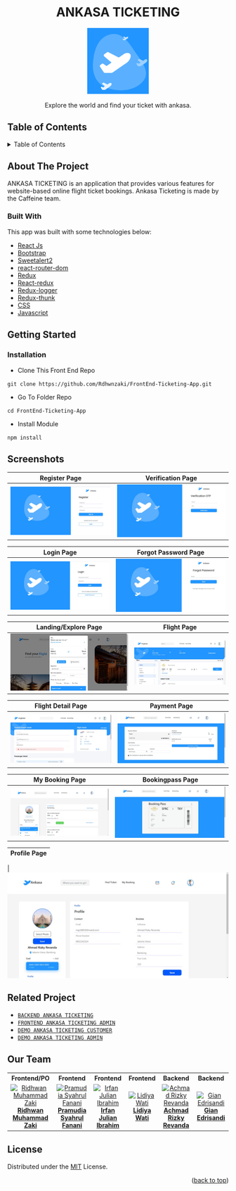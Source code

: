 <h1 align="center">ANKASA TICKETING</h1>

<p align="center">
  <img height="150" src="https://github.com/Rdhwnzaki/FrontEnd-Ticketing-App/blob/dev-lidiya/ss/logo.png"  />
</p>
 <p align="center">
    Explore the world and find your ticket with ankasa.
  </p>

<!-- TABLE OF CONTENTS -->

## Table of Contents

<details>
  <summary>Table of Contents</summary>
  <ol>
    <li>
      <a href="#about-the-project">About The Project</a>
      <ul>
        <li><a href="#built-with">Built with</a></li>
      </ul>
    </li>
    <li>
      <a href="#getting-started">Getting Started</a>
      <ul>
        <li><a href="#installation">Installation</a></li>
      </ul>
    </li>
    <li><a href="#screenshots">Screenshots</a></li>
    <li><a href="#related-project">Related Project</a></li>
    <li><a href="#our-team">Our Team</a></li>
    <li><a href="#license">License</a></li>
  </ol>
</details>

## About The Project

ANKASA TICKETING is an application that provides various features for website-based online flight ticket bookings. Ankasa Ticketing is made by the Caffeine team.

### Built With

This app was built with some technologies below:

- [React Js](https://reactjs.org)
- [Bootstrap](https://www.npmjs.com/package/bootstrap)
- [Sweetalert2](https://www.npmjs.com/package/sweetalert2)
- [react-router-dom](https://www.npmjs.com/package/react-router-dom)
- [Redux](https://www.npmjs.com/package/redux)
- [React-redux](https://www.npmjs.com/package/react-redux)
- [Redux-logger](https://www.npmjs.com/package/redux-logger)
- [Redux-thunk](https://www.npmjs.com/search?q=redux-thunk)
- [CSS](https://developer.mozilla.org/en-US/docs/Web/CSS?retiredLocale=id)
- [Javascript](https://www.javascript.com/)

<!-- GETTING STARTED -->

## Getting Started

### Installation

- Clone This Front End Repo

```
git clone https://github.com/Rdhwnzaki/FrontEnd-Ticketing-App.git
```

- Go To Folder Repo

```
cd FrontEnd-Ticketing-App
```

- Install Module

```
npm install
```

## Screenshots

| Register Page                                                                                                    | Verification Page                                                                                                            |
| ---------------------------------------------------------------------------------------------------------------- | ---------------------------------------------------------------------------------------------------------------------------- |
| ![Register](https://github.com/Rdhwnzaki/FrontEnd-Ticketing-App/blob/dev-lidiya/ss/register.jpg "Register Page") | ![Verification](https://github.com/Rdhwnzaki/FrontEnd-Ticketing-App/blob/dev-lidiya/ss/verification.jpg "Verification Page") |

| Login Page                                                                                              | Forgot Password Page                                                                                                         |
| ------------------------------------------------------------------------------------------------------- | ---------------------------------------------------------------------------------------------------------------------------- |
| ![Login](https://github.com/Rdhwnzaki/FrontEnd-Ticketing-App/blob/dev-lidiya/ss/login.jpg "Login Page") | ![Forgot Password](https://github.com/Rdhwnzaki/FrontEnd-Ticketing-App/blob/dev-lidiya/ss/forgot.jpg "Forgot Password Page") |

| Landing/Explore Page                                                                                                  | Flight Page                                                                                                |
| --------------------------------------------------------------------------------------------------------------------- | ---------------------------------------------------------------------------------------------------------- |
| ![Landing](https://github.com/Rdhwnzaki/FrontEnd-Ticketing-App/blob/dev-lidiya/ss/landing.jpg "Landing/Explore Page") | ![Flight](https://github.com/Rdhwnzaki/FrontEnd-Ticketing-App/blob/dev-lidiya/ss/flight.jpg "Flight Page") |

| Flight Detail Page                                                                                                              | Payment Page                                                                                                  |
| ------------------------------------------------------------------------------------------------------------------------------- | ------------------------------------------------------------------------------------------------------------- |
| ![Flight Detail](https://github.com/Rdhwnzaki/FrontEnd-Ticketing-App/blob/dev-lidiya/ss/detail_flight.jpg "Flight Detail Page") | ![Payment](https://github.com/Rdhwnzaki/FrontEnd-Ticketing-App/blob/dev-lidiya/ss/payment.jpg "Payment Page") |

| My Booking Page                                                                                                       | Bookingpass Page                                                                                                          |
| --------------------------------------------------------------------------------------------------------------------- | ------------------------------------------------------------------------------------------------------------------------- |
| ![My Booking](https://github.com/Rdhwnzaki/FrontEnd-Ticketing-App/blob/dev-lidiya/ss/mybooking.jpg "My Booking Page") | ![Bookingpass](https://github.com/Rdhwnzaki/FrontEnd-Ticketing-App/blob/dev-lidiya/ss/bookingpass.jpg "Bookingpass Page") |

| Profile Page |
| ------------ |

| ![Profile](https://github.com/Rdhwnzaki/FrontEnd-Ticketing-App/blob/dev-lidiya/ss/profile.jpg "Profile Page")

## Related Project

- [`BACKEND ANKASA TICKETING`](https://github.com/Rdhwnzaki/BackEnd-Ticketing-App)
- [`FRONTEND ANKASA TICKETING ADMIN`](https://github.com/IrfanJulian/FrontEnd-Ticketing-Admin-App.git)
- [`DEMO ANKASA TICKETING CUSTOMER`](https://caffeine-ankasa-tickecting.netlify.app)
- [`DEMO ANKASA TICKETING ADMIN`](https://ticketing-admin.up.railway.app)

## Our Team

<center>
  <table>
    <tr>
      <th>Frontend/PO</th>
      <th>Frontend</th>
      <th>Frontend</th>
      <th>Frontend</th>
      <th>Backend</th>
      <th>Backend</th>
    </tr>
    <tr>
      <td align="center">
        <a href="https://github.com/Rdhwnzaki">
          <img width="150" style="background-size: contain;" src="https://avatars.githubusercontent.com/u/114749223?v=4" alt="Ridhwan Muhammad Zaki"><br/>
          <b>Ridhwan Muhammad Zaki</b>
        </a>
      </td>
      <td align="center">
        <a href="https://github.com/Fanani23">
          <img width="150" src="https://avatars.githubusercontent.com/u/99703360?v=4" alt="Pramudia Syahrul Fanani"><br/>
          <b>Pramudia Syahrul Fanani</b>
        </a>
      </td>
      <td align="center">
        <a href="https://github.com/IrfanJulian">
          <img width="150" src="https://avatars.githubusercontent.com/u/103256648?v=4" alt="Irfan Julian Ibrahim"><br/>
          <b>Irfan Julian Ibrahim</b>
        </a>
      </td>
      <td align="center">
        <a href="https://github.com/Lidiya135">
          <img width="150" src="https://avatars.githubusercontent.com/u/105529138?v=4" alt="Lidiya Wati"><br/>
          <b>Lidiya Wati</b>
        </a>
      </td>
      <td align="center">
        <a href="https://github.com/RizRev">
          <img width="150" src="https://avatars.githubusercontent.com/u/114935602?v=4" alt="Achmad Rizky Revanda"><br/>
          <b>Achmad Rizky Revanda</b>
        </a>
      </td>
      <td align="center">
        <a href="https://github.com/giansandi025">
          <img width="150" src="https://avatars.githubusercontent.com/u/109684038?v=4" alt="Gian Edrisandi"><br/>
          <b>Gian Edrisandi</b>
        </a>
      </td>
    </tr>
  </table>
</center>

## License

Distributed under the [MIT](/LICENSE) License.

<p align="right">(<a href="#top">back to top</a>)</p>
